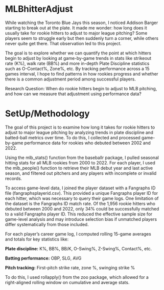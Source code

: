 # MLBhitterAdjust

While watching the Toronto Blue Jays this season, I noticed Addison Barger starting to break out at the plate. It made me wonder: how long does it usually take for rookie hitters to adjust to major league pitching? Some players seem to struggle early but then suddenly turn a corner, while others never quite get there. That observation led to this project.

The goal is to explore whether we can quantify the point at which hitters begin to adjust by looking at game-by-game trends in stats like strikeout rate (K%), walk rate (BB%) and more in-depth Plate Discipline statistics such as O-Contact%, Zone%, etc. By tracking performance across a 15 games interval, I hope to find patterns in how rookies progress and whether there is a common adjustment period among successful players.

Research Question: When do rookie hitters begin to adjust to MLB pitching, and how can we measure that adjustment using performance data?

# SetUp/Methodology
The goal of this project is to examine how long it takes for rookie hitters to adjust to major league pitching by analyzing trends in plate discipline and batted-ball metrics over time. To do this, I collected and processed game-by-game performance data for rookies who debuted between 2002 and 2022.

Using the mlb_stats() function from the baseballr package, I pulled seasonal hitting stats for all MLB rookies from 2000 to 2022. For each player, I used the mlb_people() function to retrieve their MLB debut year and last active season, and filtered out pitchers and any players with incomplete or invalid records.

To access game-level data, I joined the player dataset with a Fangraphs ID file (fangraphsplayerid.csv). This provided a unique Fangraphs player ID for each hitter, which was necessary to query their game logs. One limitation of the dataset is the Fangraphs ID match rate. Of the 1,956 rookie hitters who debuted between 2000 and 2022, only 34% could be successfully matched to a valid Fangraphs player ID. This reduced the effective sample size for game-level analysis and may introduce selection bias if unmatched players differ systematically from those included.

For each player’s career game log, I computed rolling 15-game averages and totals for key statistics like:

**Plate discipline:** K%, BB%, BB/K, O-Swing%, Z-Swing%, Contact%, etc.

**Batting performance:** OBP, SLG, AVG

**Pitch tracking:** First-pitch strike rate, zone %, swinging strike %

To do this, I used rollapply() from the zoo package, which allowed for a right-aligned rolling window on cumulative and average stats.
